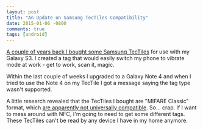 ```yaml
---
layout: post
title: "An Update on Samsung TecTiles Compatibility"
date: 2015-01-06 -0800
comments: true
tags: [android]
---
```

[A couple of years back I bought some Samsung TecTiles](/archive/2012/07/17/quick-overview-of-samsung-tectiles.aspx) for use with my Galaxy S3. I created a tag that would easily switch my phone to vibrate mode at work - get to work, scan it, magic.

Within the last couple of weeks I upgraded to a Galaxy Note 4 and when I tried to use the Note 4 on my TecTile I got a message saying the tag type wasn't supported.

A little research revealed that the TecTiles I bought are "MIFARE Classic" format, which [are apparently not universally compatible](http://www.andytags.com/nfc-tags-compatibility-issues.html#.VKwTyivF8k0). So... crap. If I want to mess around with NFC, I'm going to need to get some different tags. These TecTiles can't be read by any device I have in my home anymore.